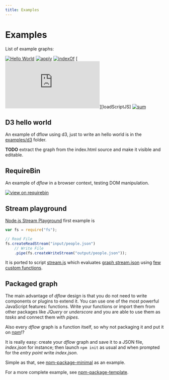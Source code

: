 ```yaml
---
title: Examples
---
```


# Examples

List of example graphs:

[![Hello World](http://g14n.info/dflow/svg/hello-world.svg)][hello-world]
[![apply](http://g14n.info/dflow/svg/apply.svg)][apply]
[![indexOf](http://g14n.info/dflow/svg/indexOf.svg)][indexOf]
[![loadScriptJS](http://g14n.info/dflow/examples/load-script-js.html)][loadScriptJS]
[![sum](http://g14n.info/dflow/svg/sum.svg)][sum]

<!--
* [createParagraph](http://g14n.info/dflow/examples/createParagraph.html)
* [dateParse](http://g14n.info/dflow/examples/dateParse.html)
* [dotOperator](http://g14n.info/dflow/examples/dotOperator.html)
* [new](http://g14n.info/dflow/examples/new.html)
* [or](http://g14n.info/dflow/examples/or.html)
* [welcome](http://g14n.info/dflow/examples/welcome.html)
-->

## D3 hello world

An example of dflow using d3, just to write an hello world is in the [examples/d3](https://github.com/fibo/dflow/tree/master/src/examples/d3) folder.

**TODO** extract the graph from the index.html source and make it visible and editable.

## RequireBin

An example of *dflow* in a browser context, testing DOM manipulation.

[![view on requirebin](http://requirebin.com/badge.png)](http://requirebin.com/?gist=45520011e093d6dfec9f)

## Stream playground

[Node.js Stream Playground](http://ejohn.org/blog/node-js-stream-playground/) first example is

```js
var fs = require("fs");

// Read File
fs.createReadStream("input/people.json")
    // Write File
    .pipe(fs.createWriteStream("output/people.json"));
```

It is ported to script [stream.js](https://github.com/fibo/dflow/blob/master/src/examples/stream-playground/stream.js) which evaluates [graph stream.json](https://github.com/fibo/dflow/blob/master/src/examples/stream-playground/stream.json) using [few custom functions](https://github.com/fibo/dflow/blob/master/src/examples/stream-playground/funcs.js).

## Packaged graph

The main advantage of *dflow* design is that you do not need to write components or plugins to extend it. You can use one of the most powerful JavaScript features: functions. Write your functions or import them from other packages like *JQuery* or *underscore* and you are able to use them as *tasks* and connect them with *pipes*.

Also every *dflow* graph is a function itself, so why not packaging it and put it on [npm](https://npm.im)!?

It is really easy: create your *dflow* graph and save it to a JSON file, *index.json* for instance; then launch `npm init` as usual and when prompted for the *entry point* write *index.json*.

Simple as that, see [npm-package-minimal](https://github.com/fibo/dflow/tree/master/src/examples/packages/npm-package-minimal) as an example.

For a more complete example, see [npm-package-template](https://github.com/fibo/dflow/tree/master/src/examples/packages/npm-package-template).

[hello-world]: http://g14n.info/dflow/examples/hello-world.html "Hello World"
[apply]: http://g14n.info/dflow/examples/apply.html "apply"
[indexOf]: http://g14n.info/dflow/examples/index-of.html "indexOf"
[sum]: http://g14n.info/dflow/examples/sum.html "sum"

